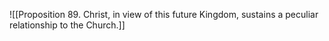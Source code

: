 ![[Proposition 89. Christ, in view of this future Kingdom, sustains a peculiar relationship to the Church.]]